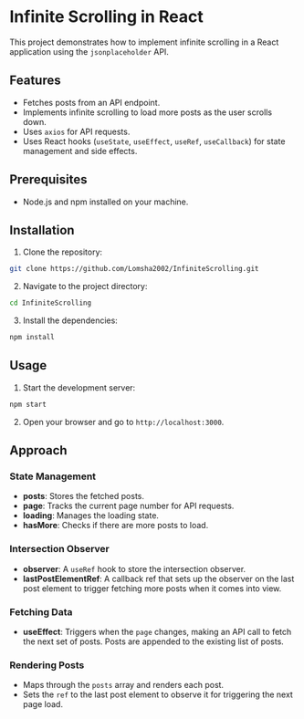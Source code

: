 # Infinite Scrolling in React

This project demonstrates how to implement infinite scrolling in a React application using the `jsonplaceholder` API.

## Features

- Fetches posts from an API endpoint.
- Implements infinite scrolling to load more posts as the user scrolls down.
- Uses `axios` for API requests.
- Uses React hooks (`useState`, `useEffect`, `useRef`, `useCallback`) for state management and side effects.

## Prerequisites

- Node.js and npm installed on your machine.

## Installation

1. Clone the repository:

```bash
git clone https://github.com/Lomsha2002/InfiniteScrolling.git
```

2. Navigate to the project directory:

```bash
cd InfiniteScrolling
```

3. Install the dependencies:

```bash
npm install
```

## Usage

1. Start the development server:

```bash
npm start
```

2. Open your browser and go to `http://localhost:3000`.

## Approach

### State Management

- **posts**: Stores the fetched posts.
- **page**: Tracks the current page number for API requests.
- **loading**: Manages the loading state.
- **hasMore**: Checks if there are more posts to load.

### Intersection Observer

- **observer**: A `useRef` hook to store the intersection observer.
- **lastPostElementRef**: A callback ref that sets up the observer on the last post element to trigger fetching more posts when it comes into view.

### Fetching Data

- **useEffect**: Triggers when the `page` changes, making an API call to fetch the next set of posts. Posts are appended to the existing list of posts.

### Rendering Posts

- Maps through the `posts` array and renders each post.
- Sets the `ref` to the last post element to observe it for triggering the next page load.

